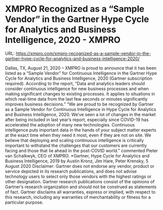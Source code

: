 # XMPRO Recognized as a “Sample Vendor” in the Gartner Hype Cycle for Analytics and Business Intelligence, 2020 - XMPRO

URL: https://xmpro.com/xmpro-recognized-as-a-sample-vendor-in-the-gartner-hype-cycle-for-analytics-and-business-intelligence-2020/

Dallas, TX, August 21, 2020 – XMPRO is proud to announce that it has been listed as a “Sample Vendor” for Continuous Intelligence in the Gartner Hype Cycle for Analytics and Business Intelligence, 2020 (Gartner subscription required).
According to the report, “Data and analytics leaders should consider continuous intelligence for new business processes and when making significant changes to existing processes. It applies to situations in which real-time data from the last few seconds or minutes significantly improves business decisions.”
“We are proud to be recognized by Gartner as a Sample Vendor for Continuous Intelligence in Hype Cycle for Analytics and Business Intelligence, 2020. We’ve seen a lot of changes in the market after being included in last year’s report, especially since COVID-19 has accelerated the adoption of many new technologies. Continuous intelligence puts important data in the hands of your subject matter experts at the exact time when they need it most, even if they are not on site. We believe that deploying and scaling continuous intelligence is critically important to withstand the challenges that our customers are currently facing and those that lie ahead in the post-COVID world.” commented Pieter van Schalkwyk, CEO of XMPRO.
*Gartner, Hype Cycle for Analytics and Business Intelligence, 2019 by Austin Kronz, Jim Hare, Peter Krensky, 5 August 2020
Disclaimer:
Gartner does not endorse any vendor, product or service depicted in its research publications, and does not advise technology users to select only those vendors with the highest ratings or other designation. Gartner research publications consist of the opinions of Gartner’s research organization and should not be construed as statements of fact. Gartner disclaims all warranties, express or implied, with respect to this research, including any warranties of merchantability or fitness for a particular purpose.